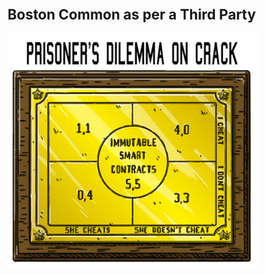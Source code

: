 # Boston Common as per a Third Party

<img src="./images/The%20Prisoners%20Dilemma%20on%20Crack.jpg" width="640" />
